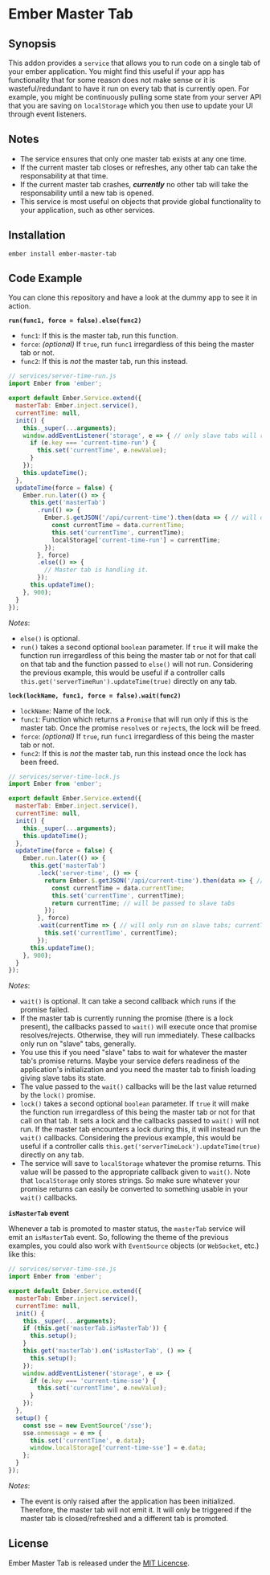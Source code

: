 # Ember Master Tab
## Synopsis

This addon provides a `service` that allows you to run code on a single tab of your ember
application. You might find this useful if your app has functionality that for some reason
does not make sense or it is wasteful/redundant to have it run on every tab that is currently
open. For example, you might be continuously pulling some state from your server API that
you are saving on `localStorage` which you then use to update your UI through event listeners.

## Notes

* The service ensures that only one master tab exists at any one time.
* If the current master tab closes or refreshes, any other tab can take the responsability at that time.
* If the current master tab crashes, ***currently*** no other tab will take the responsability until
  a new tab is opened. 
* This service is most useful on objects that provide global functionality to your application, such as other services.

## Installation

`ember install ember-master-tab`

## Code Example

You can clone this repository and have a look at the dummy app to see it in action.

**`run(func1, force = false).else(func2)`**
- `func1`: If this is the master tab, run this function.
- `force`: *(optional)* If `true`, run `func1` irregardless of this being the master tab or not.
- `func2`: If this is *not* the master tab, run this instead.

```js
// services/server-time-run.js
import Ember from 'ember';

export default Ember.Service.extend({
  masterTab: Ember.inject.service(),
  currentTime: null,
  init() {
    this._super(...arguments);
    window.addEventListener('storage', e => { // only slave tabs will receive this event
      if (e.key === 'current-time-run') {
        this.set('currentTime', e.newValue);
      }
    });
    this.updateTime();
  },
  updateTime(force = false) {
    Ember.run.later(() => {
      this.get('masterTab')
        .run(() => {
          Ember.$.getJSON('/api/current-time').then(data => { // will only run on the master tab
            const currentTime = data.currentTime;
            this.set('currentTime', currentTime);
            localStorage['current-time-run'] = currentTime;
          });
        }, force)
        .else(() => {
          // Master tab is handling it.
        });
      this.updateTime();
    }, 900);
  }
});
```
*Notes*:
- `else()` is optional.
- `run()` takes a second optional `boolean` parameter. If `true` it will
  make the function run irregardless of this being the master tab or not
  for that call on that tab and the function passed to `else()` will not
  run. Considering the previous example, this would be useful if a
  controller calls `this.get('serverTimeRun').updateTime(true)` directly
  on any tab.

**`lock(lockName, func1, force = false).wait(func2)`**
- `lockName`: Name of the lock.
- `func1`: Function which returns a `Promise` that will run only if this is the master tab.
  Once the promise `resolve`s or `reject`s, the lock will be freed.
- `force`: *(optional)* If `true`, run `func1` irregardless of this being the master tab or not.
- `func2`: If this is *not* the master tab, run this instead once the lock has been freed.

```js
// services/server-time-lock.js
import Ember from 'ember';

export default Ember.Service.extend({
  masterTab: Ember.inject.service(),
  currentTime: null,
  init() {
    this._super(...arguments);
    this.updateTime();
  },
  updateTime(force = false) {
    Ember.run.later(() => {
      this.get('masterTab')
        .lock('server-time', () => {
          return Ember.$.getJSON('/api/current-time').then(data => { // will only run on the master tab
            const currentTime = data.currentTime;
            this.set('currentTime', currentTime);
            return currentTime; // will be passed to slave tabs
          });
        }, force)
        .wait(currentTime => { // will only run on slave tabs; currentTime is the result from the master tab
          this.set('currentTime', currentTime);
        });
      this.updateTime();
    }, 900);
  }
});
```
*Notes*:
- `wait()` is optional. It can take a second callback which runs if the
  promise failed.
- If the master tab is currently running the promise (there is a lock present),
  the callbacks passed to `wait()` will execute once that promise
  resolves/rejects. Otherwise, they will run immediately. These callbacks
  only run on "slave" tabs, generally.
- You use this if you need "slave" tabs to wait for whatever the master
  tab's promise returns. Maybe your service defers readiness of the application's
  initialization and you need the master tab to finish loading giving slave
  tabs its state.
- The value passed to the `wait()` callbacks will be the last value returned
  by the `lock()` promise.
- `lock()` takes a second optional `boolean` parameter. If `true` it will
  make the function run irregardless of this being the master tab or not for
  that call on that tab. It sets a lock and the callbacks passed to `wait()`
  will not run. If the master tab encounters a lock during this, it will instead
  run the `wait()` callbacks. Considering the previous example, this would
  be useful if a controller calls `this.get('serverTimeLock').updateTime(true)`
  directly on any tab.
- The service will save to `localStorage` whatever the promise returns.
  This value will be passed to the appropriate callback given to `wait()`.
  Note that `localStorage` only stores strings. So make sure whatever
  your promise returns can easily be converted to something usable in
  your `wait()` callbacks.
  
**`isMasterTab` event**

Whenever a tab is promoted to master status, the `masterTab` service will emit an `isMasterTab` event.
So, following the theme of the previous examples, you could also work with `EventSource` objects
(or `WebSocket`, etc.) like this:
```js
// services/server-time-sse.js
import Ember from 'ember';

export default Ember.Service.extend({
  masterTab: Ember.inject.service(),
  currentTime: null,
  init() {
    this._super(...arguments);
    if (this.get('masterTab.isMasterTab')) {
      this.setup();
    }
    this.get('masterTab').on('isMasterTab', () => {
      this.setup();
    });
    window.addEventListener('storage', e => {
      if (e.key === 'current-time-sse') {
        this.set('currentTime', e.newValue);
      }
    });
  },
  setup() {
    const sse = new EventSource('/sse');
    sse.onmessage = e => {
      this.set('currentTime', e.data);
      window.localStorage['current-time-sse'] = e.data;
    };
  }
});
```
*Notes*:
- The event is only raised after the application has been initialized. Therefore,
  the master tab will not emit it. It will only be triggered if the master
  tab is closed/refreshed and a different tab is promoted.

## License

Ember Master Tab is released under the [MIT Licencse](https://github.com/rhyek/ember-master-tab/blob/master/LICENSE.md).